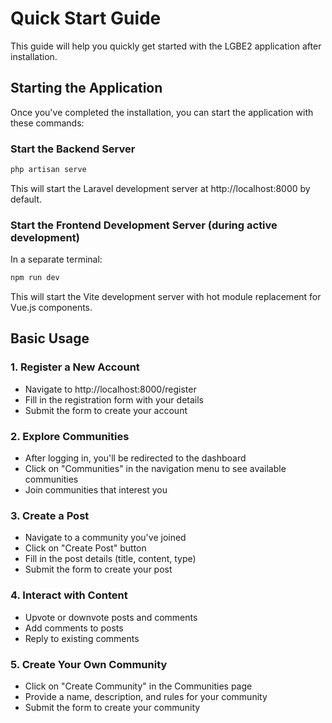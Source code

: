 # Quick Start Guide

This guide will help you quickly get started with the LGBE2 application after installation.

## Starting the Application

Once you've completed the installation, you can start the application with these commands:

### Start the Backend Server

```bash
php artisan serve
```

This will start the Laravel development server at http://localhost:8000 by default.

### Start the Frontend Development Server (during active development)

In a separate terminal:

```bash
npm run dev
```

This will start the Vite development server with hot module replacement for Vue.js components.

## Basic Usage

### 1. Register a New Account

- Navigate to http://localhost:8000/register
- Fill in the registration form with your details
- Submit the form to create your account

### 2. Explore Communities

- After logging in, you'll be redirected to the dashboard
- Click on "Communities" in the navigation menu to see available communities
- Join communities that interest you

### 3. Create a Post

- Navigate to a community you've joined
- Click on "Create Post" button
- Fill in the post details (title, content, type)
- Submit the form to create your post

### 4. Interact with Content

- Upvote or downvote posts and comments
- Add comments to posts
- Reply to existing comments

### 5. Create Your Own Community

- Click on "Create Community" in the Communities page
- Provide a name, description, and rules for your community
- Submit the form to create your community
